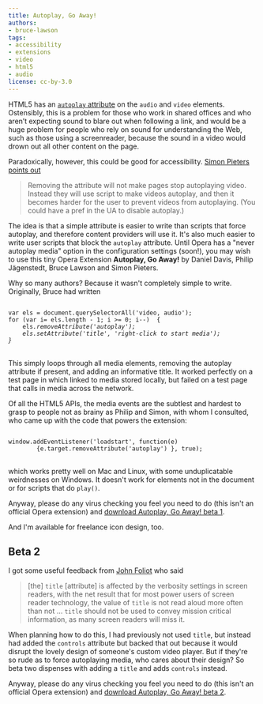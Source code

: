 ```yaml
---
title: Autoplay, Go Away!
authors:
- bruce-lawson
tags:
- accessibility
- extensions
- video
- html5
- audio
license: cc-by-3.0
---
```


<p>HTML5 has an <a href="http://dev.w3.org/html5/spec/video.html#attr-media-autoplay"><code>autoplay</code> attribute</a> on the <code>audio</code> and <code>video</code> elements. Ostensibly, this is a problem for those who work in shared offices and who aren’t expecting sound to blare out when following a link, and would be a huge problem for people who rely on sound for understanding the Web, such as those using a screenreader, because the sound in a video would drown out all other content on the page.</p>
<p>Paradoxically, however, this could be good for accessibility.  <a href="http://lists.whatwg.org/htdig.cgi/whatwg-whatwg.org/2009-May/019647.html">Simon Pieters points out</a></p>

<blockquote cite="http://lists.whatwg.org/htdig.cgi/whatwg-whatwg.org/2009-May/019647.html">Removing the attribute will not make pages stop autoplaying video. Instead they will use script to make videos autoplay, and then it becomes harder for the user to prevent videos from autoplaying. (You could have a pref in the UA to disable autoplay.)</blockquote>

<p>The idea is that a simple attribute is easier to write than scripts that force autoplay, and therefore content providers will use it. It&#39;s also much easier to write user scripts that block the <code>autoplay</code> attribute. Until Opera has a &quot;never autoplay media&quot; option in the configuration settings (soon!), you may wish to use this tiny Opera Extension <b>Autoplay, Go Away!</b> by Daniel Davis, Philip Jägenstedt, Bruce Lawson and Simon Pieters.</p>
<p>Why so many authors? Because it wasn&#39;t completely simple to write. Originally, Bruce had written</p>
<pre>
<code>
var els = document.querySelectorAll(&#39;video, audio&#39;);
for (var i= els.length - 1; i &gt;= 0; i--)  {
	els<i>.removeAttribute(&#39;autoplay&#39;);
	els</i><i>.setAttribute(&#39;title&#39;, &#39;right-click to start media&#39;);
}
</i></code>
</pre>
<p>This simply loops through all media elements, removing the autoplay attribute if present, and adding  an informative title. It worked perfectly on a test page in which linked to media stored locally, but failed on a test page that calls in media across the network.</p>
<p>Of all the HTML5 APIs, the media events are the subtlest and hardest to grasp to people not as brainy as Philip and Simon, with whom I consulted, who came up with the code that powers the extension:</p>
<pre>
<code>
window.addEventListener(&#39;loadstart&#39;, function(e)
        {e.target.removeAttribute(&#39;autoplay&#39;) }, true);
</code>
</pre>
<p>which works pretty well on Mac and Linux, with some unduplicatable weirdnesses on Windows. It doesn&#39;t work for elements not in the document or for scripts that do <code>play()</code>.</p>
<p>Anyway, please do any virus checking you feel you need to do (this isn&#39;t an official Opera extension) and <a href="http://people.opera.com/brucel/dev/oex/autoplay-go-away-b1.oex">download Autoplay, Go Away! beta 1</a>.</p>
<p>And I&#39;m available for freelance icon design, too.</p>
<h2>Beta 2</h2>
<p>I got some useful feedback from <a href="http://john.foliot.ca/">John Foliot</a> who said</p>
<blockquote>
[the] <code>title</code> [attribute] is affected by the verbosity settings in screen readers, with the net result that for most power users of screen reader technology, the value of <code>title</code> is not read aloud more often than not &#x2026; <code>title</code> should not be used to convey mission critical information, as many screen readers will miss it.
</blockquote>
<p>When planning how to do this, I had previously not used <code>title</code>, but instead had added the <code>controls</code> attribute but backed that out because it would disrupt the lovely design of someone&#39;s custom video player. But if they&#39;re so rude as to force autoplaying media, who cares about their design? So beta two dispenses with adding a <code>title</code> and adds <code>controls</code> instead.</p>
<p>Anyway, please do any virus checking you feel you need to do (this isn&#39;t an official Opera extension) and <a href="http://people.opera.com/brucel/dev/oex/autoplay-go-away-b2.oex">download Autoplay, Go Away! beta 2</a>.</p>
